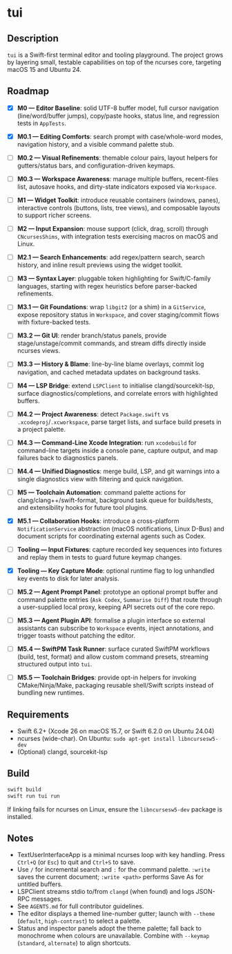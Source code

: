 # tui 

## Description

`tui` is a Swift-first terminal editor and tooling playground. The project grows by layering small, testable capabilities on top of the ncurses core, targeting macOS 15 and Ubuntu 24.

## Roadmap

- [x] **M0 — Editor Baseline**: solid UTF-8 buffer model, full cursor navigation (line/word/buffer jumps), copy/paste hooks, status line, and regression tests in `AppTests`.
- [x] **M0.1 — Editing Comforts**: search prompt with case/whole-word modes, navigation history, and a visible command palette stub.
- [ ] **M0.2 — Visual Refinements**: themable colour pairs, layout helpers for gutters/status bars, and configuration-driven keymaps.
- [ ] **M0.3 — Workspace Awareness**: manage multiple buffers, recent-files list, autosave hooks, and dirty-state indicators exposed via `Workspace`.
- [ ] **M1 — Widget Toolkit**: introduce reusable containers (windows, panes), interactive controls (buttons, lists, tree views), and composable layouts to support richer screens.
- [ ] **M2 — Input Expansion**: mouse support (click, drag, scroll) through `CNcursesShims`, with integration tests exercising macros on macOS and Linux.
- [ ] **M2.1 — Search Enhancements**: add regex/pattern search, search history, and inline result previews using the widget toolkit.
- [ ] **M3 — Syntax Layer**: pluggable token highlighting for Swift/C-family languages, starting with regex heuristics before parser-backed refinements.
- [ ] **M3.1 — Git Foundations**: wrap `libgit2` (or a shim) in a `GitService`, expose repository status in `Workspace`, and cover staging/commit flows with fixture-backed tests.
- [ ] **M3.2 — Git UI**: render branch/status panels, provide stage/unstage/commit commands, and stream diffs directly inside ncurses views.
- [ ] **M3.3 — History & Blame**: line-by-line blame overlays, commit log navigation, and cached metadata updates on background tasks.
- [ ] **M4 — LSP Bridge**: extend `LSPClient` to initialise clangd/sourcekit-lsp, surface diagnostics/completions, and correlate errors with highlighted buffers.
- [ ] **M4.2 — Project Awareness**: detect `Package.swift` vs `.xcodeproj`/`.xcworkspace`, parse target lists, and surface build presets in a project palette.
- [ ] **M4.3 — Command-Line Xcode Integration**: run `xcodebuild` for command-line targets inside a console pane, capture output, and map failures back to diagnostics panels.
- [ ] **M4.4 — Unified Diagnostics**: merge build, LSP, and git warnings into a single diagnostics view with filtering and quick navigation.
- [ ] **M5 — Toolchain Automation**: command palette actions for clang/clang++/swift-format, background task queue for builds/tests, and extensibility hooks for future tool plugins.
- [x] **M5.1 — Collaboration Hooks**: introduce a cross-platform `NotificationService` abstraction (macOS notifications, Linux D-Bus) and document scripts for coordinating external agents such as Codex.
- [ ] **Tooling — Input Fixtures**: capture recorded key sequences into fixtures and replay them in tests to guard future keymap changes.
- [x] **Tooling — Key Capture Mode**: optional runtime flag to log unhandled key events to disk for later analysis.
- [ ] **M5.2 — Agent Prompt Panel**: prototype an optional prompt buffer and command palette entries (`Ask Codex`, `Summarise Diff`) that route through a user-supplied local proxy, keeping API secrets out of the core repo.
- [ ] **M5.3 — Agent Plugin API**: formalise a plugin interface so external assistants can subscribe to `Workspace` events, inject annotations, and trigger toasts without patching the editor.
- [ ] **M5.4 — SwiftPM Task Runner**: surface curated SwiftPM workflows (build, test, format) and allow custom command presets, streaming structured output into `tui`.
- [ ] **M5.5 — Toolchain Bridges**: provide opt-in helpers for invoking CMake/Ninja/Make, packaging reusable shell/Swift scripts instead of bundling new runtimes.


## Requirements

- Swift 6.2+ (Xcode 26 on macOS 15.7, or Swift 6.2.0 on Ubuntu 24.04)
- ncurses (wide-char). On Ubuntu: `sudo apt-get install libncursesw5-dev`
- (Optional) clangd, sourcekit-lsp

## Build

```bash
swift build
swift run tui run
```

If linking fails for ncurses on Linux, ensure the `libncursesw5-dev` package is installed.

## Notes

- TextUserInterfaceApp is a minimal ncurses loop with key handling. Press `Ctrl+Q` (or `Esc`) to quit and `Ctrl+S` to save.
- Use `/` for incremental search and `:` for the command palette. `:write` saves the current document; `:write <path>` performs Save As for untitled buffers.
- LSPClient streams stdio to/from `clangd` (when found) and logs JSON-RPC messages.
- See `AGENTS.md` for full contributor guidelines.
- The editor displays a themed line-number gutter; launch with `--theme` (`default`, `high-contrast`) to select a palette.
- Status and inspector panels adopt the theme palette; fall back to monochrome when colours are unavailable. Combine with `--keymap` (`standard`, `alternate`) to align shortcuts.
